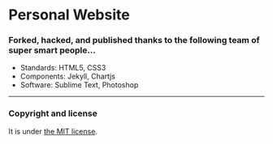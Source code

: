 # Personal Website

### Forked, hacked, and published thanks to the following team of super smart people...

* Standards: HTML5, CSS3
* Components: Jekyll, Chartjs
* Software: Sublime Text, Photoshop

---

### Copyright and license

It is under [the MIT license](/LICENSE).
